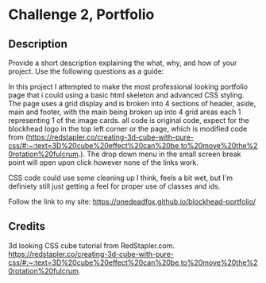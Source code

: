 # Challenge 2, Portfolio

## Description

Provide a short description explaining the what, why, and how of your project. Use the following questions as a guide:

In this project I attempted to make the most professional looking portfolio page that i could using a basic html skeleton and advanced CSS styling. The page uses a grid display and is broken into 4 sections of header, aside, main and footer, with the main being broken up into 4 grid areas each 1 representing 1 of the image cards. all code is original code, expect for the blockhead logo in the top left corner or the page, which is modified code from (https://redstapler.co/creating-3d-cube-with-pure-css/#:~:text=3D%20cube%20effect%20can%20be,to%20move%20the%20rotation%20fulcrum.). The drop down menu in the small screen break point will open upon click however none of the links work.

CSS code could use some cleaning up I think, feels a bit wet, but I'm definiety still just getting a feel for proper use of classes and ids.

Follow the link to my site: https://onedeadfox.github.io/blockhead-portfolio/
## Credits

3d looking CSS cube tutorial from RedStapler.com.
https://redstapler.co/creating-3d-cube-with-pure-css/#:~:text=3D%20cube%20effect%20can%20be,to%20move%20the%20rotation%20fulcrum.
